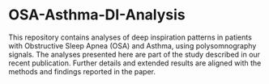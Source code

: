 # OSA-Asthma-DI-Analysis

This repository contains analyses of deep inspiration patterns in patients with Obstructive Sleep Apnea (OSA) and Asthma, using polysomnography signals.
The analyses presented here are part of the study described in our recent publication. Further details and extended results are aligned with the methods and findings reported in the paper.
